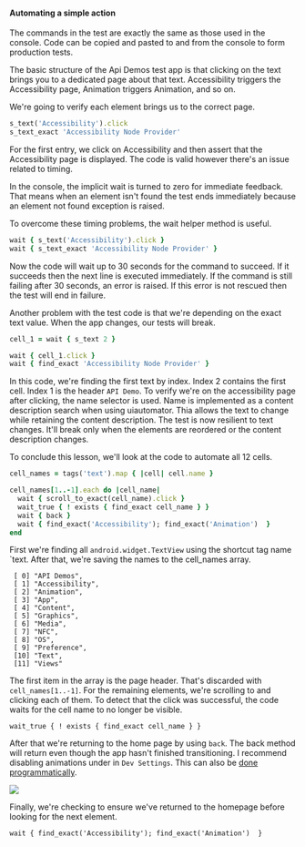 #### Automating a simple action

The commands in the test are exactly the same as those used in the console.
Code can be copied and pasted to and from the console to form production tests.

The basic structure of the Api Demos test app is that clicking on the text
brings you to a dedicated page about that text. Accessibility triggers the
Accessibility page, Animation triggers Animation, and so on.

We're going to verify each element brings us to the correct page.

```ruby
s_text('Accessibility').click
s_text_exact 'Accessibility Node Provider'
```

For the first entry, we click on Accessibility and then assert that the
Accessibility page is displayed. The code is valid however there's an issue
related to timing.

In the console, the implicit wait is turned to zero for immediate feedback.
That means when an element isn't found the test ends immediately because an
element not found exception is raised.

To overcome these timing problems, the wait helper method is useful.

```ruby
wait { s_text('Accessibility').click }
wait { s_text_exact 'Accessibility Node Provider' }
```

Now the code will wait up to 30 seconds for the command to succeed. If it
succeeds then the next line is executed immediately. If the
command is still failing after 30 seconds, an error is raised. If this error
is not rescued then the test will end in failure.

Another problem with the test code is that we're depending on the exact text
value. When the app changes, our tests will break.

```ruby
cell_1 = wait { s_text 2 }

wait { cell_1.click }
wait { find_exact 'Accessibility Node Provider' }
```

In this code, we're finding the first text by index. Index 2 contains the
first cell. Index 1 is the header `API Demo`. To verify we're on the
accessibility page after clicking, the name selector is used. Name is
implemented as a content description search when using uiautomator. Thia
allows the text to change while retaining the content description. The test
is now resilient to text changes. It'll break only when the elements are
reordered or the content description changes.

To conclude this lesson, we'll look at the code to automate all 12 cells.

```ruby
cell_names = tags('text').map { |cell| cell.name }

cell_names[1..-1].each do |cell_name|
  wait { scroll_to_exact(cell_name).click }
  wait_true { ! exists { find_exact cell_name } }
  wait { back }
  wait { find_exact('Accessibility'); find_exact('Animation')  }
end
```

First we're finding all `android.widget.TextView` using the shortcut tag name
 `text. After that, we're saving the names to the cell_names array.

```
 [ 0] "API Demos",
 [ 1] "Accessibility",
 [ 2] "Animation",
 [ 3] "App",
 [ 4] "Content",
 [ 5] "Graphics",
 [ 6] "Media",
 [ 7] "NFC",
 [ 8] "OS",
 [ 9] "Preference",
 [10] "Text",
 [11] "Views"
```

The first item in the array is the page header. That's discarded with
`cell_names[1..-1]`. For the remaining elements, we're scrolling to and
clicking each of them. To detect that the click was successful,
the code waits for the cell name to no longer be visible.

`wait_true { ! exists { find_exact cell_name } }`

After that we're returning to the home page by using `back`. The back method
will return even though the app hasn't finished transitioning. I recommend
disabling animations under in `Dev Settings`. This can also be [done programmatically](https://code.google.com/p/android-test-kit/wiki/DisablingAnimations).

![](animation_off.png)

Finally, we're checking to ensure we've returned to the homepage before
looking for the next element.

`wait { find_exact('Accessibility'); find_exact('Animation')  }`